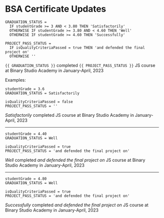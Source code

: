 # BSA Certificate Updates

```
GRADUATION_STATUS =
  IF studentGrade >= 3 AND < 3.80 THEN 'Satisfactorily'
  OTHERWISE IF studentGrade >= 3.80 AND < 4.60 THEN 'Well'
  OTHERWISE IF studentGrade >= 4.60 THEN 'Successfully'
```

```
PROJECT_PASS_STATUS =
  IF isQualityCriteriaPassed = true THEN 'and defended the final project on'
  OTHERWISE ''
```

`{{ GRADUATION_STATUS }}` completed `{{ PROJECT_PASS_STATUS }}` JS course at Binary Studio Academy in January-April, 2023

Examples:

```
studentGrade = 3.6
GRADUATION_STATUS = Satisfactorily

isQualityCriteriaPassed = false
PROJECT_PASS_STATUS = ''
```

*Satisfactorily* completed JS course at Binary Studio Academy in January-April, 2023

___

```
studentGrade = 4.40
GRADUATION_STATUS = Well

isQualityCriteriaPassed = true
PROJECT_PASS_STATUS = 'and defended the final project on'
```

*Well* completed *and defended the final project on* JS course at Binary Studio Academy in January-April, 2023

___

```
studentGrade = 4.80
GRADUATION_STATUS = Well

isQualityCriteriaPassed = true
PROJECT_PASS_STATUS = 'and defended the final project on'
```

*Successfully* completed *and defended the final project on* JS course at Binary Studio Academy in January-April, 2023
